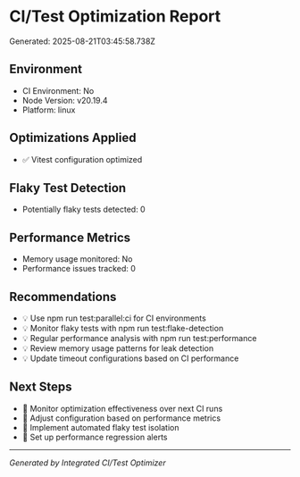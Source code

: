 # CI/Test Optimization Report

Generated: 2025-08-21T03:45:58.738Z

## Environment
- CI Environment: No
- Node Version: v20.19.4
- Platform: linux

## Optimizations Applied
- ✅ Vitest configuration optimized

## Flaky Test Detection
- Potentially flaky tests detected: 0


## Performance Metrics
- Memory usage monitored: No
- Performance issues tracked: 0

## Recommendations
- 💡 Use npm run test:parallel:ci for CI environments
- 💡 Monitor flaky tests with npm run test:flake-detection
- 💡 Regular performance analysis with npm run test:performance
- 💡 Review memory usage patterns for leak detection
- 💡 Update timeout configurations based on CI performance

## Next Steps
- 🎯 Monitor optimization effectiveness over next CI runs
- 🎯 Adjust configuration based on performance metrics
- 🎯 Implement automated flaky test isolation
- 🎯 Set up performance regression alerts

---
*Generated by Integrated CI/Test Optimizer*
